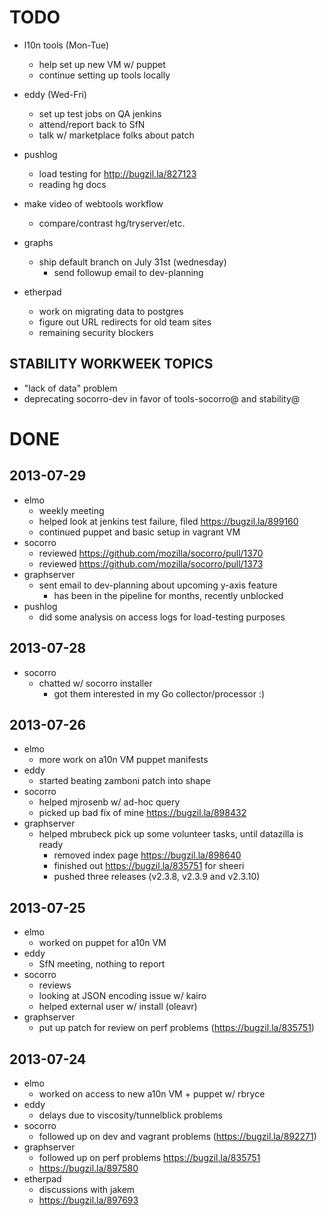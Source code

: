 TODO
===============
- l10n tools (Mon-Tue)
  - help set up new VM w/ puppet
  - continue setting up tools locally
- eddy (Wed-Fri)
  - set up test jobs on QA jenkins
  - attend/report back to SfN
  - talk w/ marketplace folks about patch
- pushlog
  - load testing for http://bugzil.la/827123
  - reading hg docs
- make video of webtools workflow
  - compare/contrast hg/tryserver/etc.
- graphs
  - ship default branch on July 31st (wednesday)
    - send followup email to dev-planning

- etherpad
  - work on migrating data to postgres
  - figure out URL redirects for old team sites
  - remaining security blockers

STABILITY WORKWEEK TOPICS
---------------

- "lack of data" problem
- deprecating socorro-dev in favor of tools-socorro@ and stability@

DONE
===============
2013-07-29
---------------
- elmo
  - weekly meeting
  - helped look at jenkins test failure, filed https://bugzil.la/899160
  - continued puppet and basic setup in vagrant VM
- socorro
  - reviewed https://github.com/mozilla/socorro/pull/1370
  - reviewed https://github.com/mozilla/socorro/pull/1373
- graphserver
  - sent email to dev-planning about upcoming y-axis feature
    - has been in the pipeline for months, recently unblocked
- pushlog
  - did some analysis on access logs for load-testing purposes

2013-07-28
---------------
- socorro
  - chatted w/ socorro installer
    - got them interested in my Go collector/processor :)

2013-07-26
---------------
- elmo
  - more work on a10n VM puppet manifests
- eddy
  - started beating zamboni patch into shape
- socorro
  - helped mjrosenb w/ ad-hoc query
  - picked up bad fix of mine https://bugzil.la/898432
- graphserver
  - helped mbrubeck pick up some volunteer tasks, until datazilla is ready
    - removed index page https://bugzil.la/898640
    - finished out https://bugzil.la/835751 for sheeri
    - pushed three releases (v2.3.8, v2.3.9 and v2.3.10)

2013-07-25
---------------
- elmo
  - worked on puppet for a10n VM
- eddy
  - SfN meeting, nothing to report
- socorro
  - reviews
  - looking at JSON encoding issue w/ kairo
  - helped external user w/ install (oleavr)
- graphserver
  - put up patch for review on perf problems (https://bugzil.la/835751)

2013-07-24
---------------
- elmo
  - worked on access to new a10n VM + puppet w/ rbryce
- eddy
  - delays due to viscosity/tunnelblick problems
- socorro
  - followed up on dev and vagrant problems (https://bugzil.la/892271)
- graphserver
  - followed up on perf problems https://bugzil.la/835751
  - https://bugzil.la/897580
- etherpad
  - discussions with jakem
  - https://bugzil.la/897693
